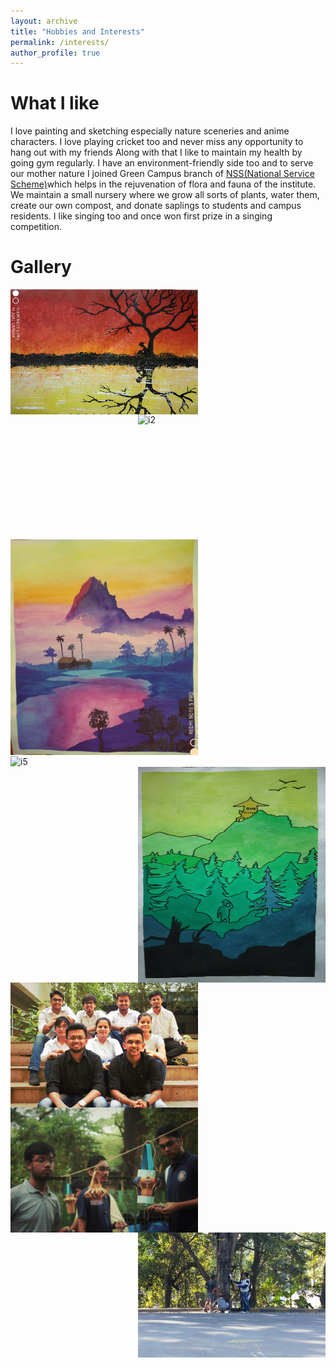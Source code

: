 ```yaml
---
layout: archive
title: "Hobbies and Interests"
permalink: /interests/
author_profile: true
---
```

# What I like
I love painting and sketching especially nature sceneries and anime characters. I love playing cricket too and never miss any opportunity to hang out with my friends
Along with that I like to maintain my health by going gym regularly. I have an environment-friendly side too and to serve our mother nature 
I joined Green Campus branch of [NSS(National Service Scheme)](https://nss.iitb.ac.in/home/)which helps in the rejuvenation of flora and 
fauna of the institute.  We maintain a small nursery where we grow all sorts of plants, water them, create our own compost, and donate saplings to 
students and campus residents. I like singing too and once won first prize in a singing competition. 

# Gallery
<div class="row">
  <div class="column">
    <img align="left" src="/images/Image1.jpg" alt="i1" width="300"
         height="200">
  </div>
  <div class="column">
    <img align="right" src="/images/Image2.jpg" alt="i2" width="300"
         height="200">
  </div>
  
</div>

<div class="row">
  <div class="column">
    <img align="left" src="/images/Image3.jpg" alt="i4" width="300"
         height="345"/>
  </div>
  <div class="column">
    <img align="center" src="/images/Image7.jpg" alt="i5" width="300"
         height="345"/>
  </div>
  <div class="column">
    <img align="right" src="/images/Image6.jpg" alt="i6" width="300"
         height="345"/>
  </div>
 </div>
 
<div class="row">
  <div class="column">
    <img align="left" src="/images/Image9.jpg" alt="i7" width="300"
         height="200"/>
  </div>
  <div class="column">
    <img align="center" src="/images/Image10.jpg" alt="i8" width="300"
         height="200"/>
  </div>
  <div class="column">
    <img align="right" src="/images/Image11.jpg" alt="i9" width="300"
         height="200"/>
  </div>
</div>
